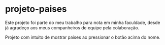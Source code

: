 # projeto-paises
 
Este projeto foi parte do meu trabalho para nota em minha faculdade, desde já agradeço aos meus companheiros de equipe pela colaboração.

Projeto com intuito de mostrar paises ao pressionar o botão acima do nome.
